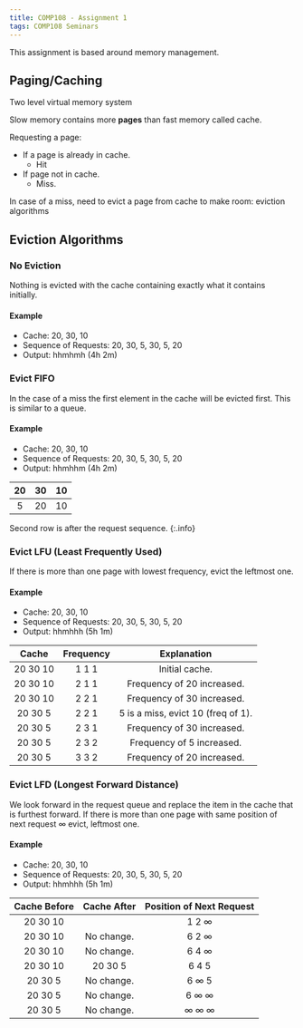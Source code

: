 ```yaml
---
title: COMP108 - Assignment 1
tags: COMP108 Seminars
---
```

This assignment is based around memory management.
## Paging/Caching
Two level virtual memory system

Slow memory contains more **pages** than fast memory called cache.

Requesting a page:

* If a page is already in cache.
	* Hit
* If page not in cache.
	* Miss.

In case of a miss, need to evict a page from cache to make room:
eviction algorithms

## Eviction Algorithms
### No Eviction

Nothing is evicted with the cache containing exactly what it contains initially. 

#### Example
* Cache: 20, 30, 10
* Sequence of Requests: 20, 30, 5, 30, 5, 20
* Output: hhmhmh (4h 2m)

### Evict FIFO
In the case of a miss the first element in the cache will be evicted first. This is similar to a queue.
#### Example
* Cache: 20, 30, 10
* Sequence of Requests: 20, 30, 5, 30, 5, 20
* Output: hhmhhm (4h 2m)

| 20 | 30 | 10 |
| :-: | :-: | :-: |
| 5 | 20 | 10 |

Second row is after the request sequence.
{:.info}

### Evict LFU (Least Frequently Used)
If there is more than one page with lowest frequency, evict the leftmost one.
#### Example
* Cache: 20, 30, 10
* Sequence of Requests: 20, 30, 5, 30, 5, 20
* Output: hhmhhh (5h 1m)

| Cache | Frequency | Explanation |
| :-: | :-: | :-: |
| 20 30 10 | 1 1 1 | Initial cache. |
| 20 30 10 | 2 1 1 | Frequency of 20 increased. |
| 20 30 10 | 2 2 1 | Frequency of 30 increased. |
| 20 30 5 | 2 2 1 | 5 is a miss, evict 10 (freq of 1). |
| 20 30 5 | 2 3 1 | Frequency of 30 increased. |
| 20 30 5 | 2 3 2 | Frequency of 5 increased. |
| 20 30 5 | 3 3 2 | Frequency of 20 increased. |

### Evict LFD (Longest Forward Distance)
We look forward in the request queue and replace the item in the cache that is furthest forward.
If there is more than one page with same position of next request $\infty$ evict, leftmost one.
#### Example
* Cache: 20, 30, 10
* Sequence of Requests: 20, 30, 5, 30, 5, 20
* Output: hhmhhh (5h 1m)

| Cache Before | Cache After | Position of Next Request |
| :-: | :-: | :-: |
| 20 30 10 |  | 1 2 $\infty$ |
| 20 30 10 | No change. | 6 2 $\infty$ |
| 20 30 10 | No change. | 6 4 $\infty$ |
| 20 30 10 | 20 30 5 | 6 4 5 |
| 20 30 5 | No change. | 6 $\infty$ 5 |
| 20 30 5 | No change. | 6 $\infty$ $\infty$ |
| 20 30 5 | No change. | $\infty$ $\infty$ $\infty$ |
